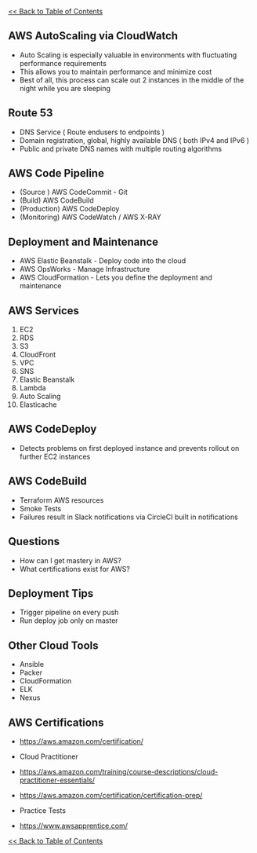[<< Back to Table of Contents](README.md)

## AWS AutoScaling via CloudWatch

- Auto Scaling is especially valuable in environments with fluctuating performance requirements
- This allows you to maintain performance and minimize cost
- Best of all, this process can scale out 2 instances in the middle of the night while you are sleeping

## Route 53

- DNS Service ( Route endusers to endpoints )
- Domain registration, global, highly available DNS ( both IPv4 and IPv6 )
- Public and private DNS names with multiple routing algorithms

## AWS Code Pipeline

- (Source ) AWS CodeCommit - Git
- (Build) AWS CodeBuild 
- (Production) AWS CodeDeploy
- (Monitoring) AWS CodeWatch / AWS X-RAY



## Deployment and Maintenance

- AWS Elastic Beanstalk - Deploy code into the cloud
- AWS OpsWorks - Manage Infrastructure
- AWS CloudFormation - Lets you define the deployment and maintenance 


## AWS Services

1. EC2
2. RDS
3. S3
4. CloudFront
5. VPC
6. SNS
7. Elastic Beanstalk
8. Lambda
9. Auto Scaling
10. Elasticache

## AWS CodeDeploy

- Detects problems on first deployed instance and prevents rollout on further EC2 instances

## AWS CodeBuild

- Terraform AWS resources
- Smoke Tests 
- Failures result in Slack notifications via CircleCI built in notifications

## Questions

- How can I get mastery in AWS?
- What certifications exist for AWS?

## Deployment Tips

- Trigger pipeline on every push
- Run deploy job only on master

## Other Cloud Tools

- Ansible
- Packer
- CloudFormation
- ELK
- Nexus

## AWS Certifications

- https://aws.amazon.com/certification/

- Cloud Practitioner
- https://aws.amazon.com/training/course-descriptions/cloud-practitioner-essentials/
- https://aws.amazon.com/certification/certification-prep/

- Practice Tests
- https://www.awsapprentice.com/

[<< Back to Table of Contents](README.md)
